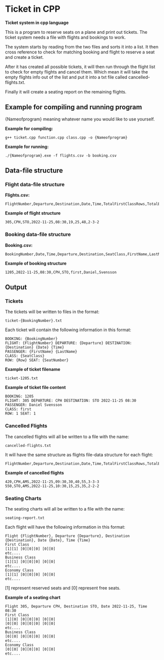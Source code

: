 # Ticket in CPP

**Ticket system in cpp language**

This is a program to reserve seats on a plane and print out tickets.
The ticket system needs a file with flights and bookings to work.

The system starts by reading from the two files and sorts it into a list.
It then cross reference to check for matching booking and flight to reserve a seat and create a ticket.

After it has created all possible tickets, it will then run through the flight list to check for empty flights and cancel them.
Which mean it will take the empty flights info out of the list and put it into a txt file called cancelled-flights.txt.

Finally it will create a seating report on the remaining flights.

## Example for compiling and running program
{Nameofprogram} meaning whatever name you would like to use yourself.

**Example for compiling:**
```
g++ ticket.cpp function.cpp class.cpp -o {Nameofprogram}
```
**Example for running:**
```
./{Nameofprogram}.exe -f flights.csv -b booking.csv
```
## Data-file structure
### Flight data-file structure

**Flights.csv:**
```
FlightNumber,Departure,Destination,Date,Time,TotalFirstClassRows,TotalBusinessClassRows,TotalEconomyClassRows,SeatingConfiguration
```
**Example of flight structure**
```
305,CPH,STO,2022-11-25,08:30,19,25,48,2-3-2
```

### Booking data-file structure

**Booking.csv:**
```
BookingNumber,Date,Time,Departure,Destination,SeatClass,FirstName,LastName
```
**Example of booking structure**
```
1205,2022-11-25,08:30,CPH,STO,first,Daniel,Svensson
```

## Output

### Tickets
The tickets will be written to files in the format:
```
ticket-{BookingNumber}.txt
```

Each ticket will contain the following information in this format:
```
BOOKING: {BookingNumber}
FLIGHT: {FlightNumber} DEPARTURE: {Departure} DESTINATION: {Destination} {Date} {Time}
PASSENGER: {FirstName} {LastName}
CLASS: {SeatClass}
ROW: {Row} SEAT: {SeatNumber}
```
**Example of ticket filename**
```
ticket-1205.txt
```
**Example of ticket file content**
```
BOOKING: 1205
FLIGHT: 305 DEPARTURE: CPH DESTINATION: STO 2022-11-25 08:30
PASSENGER: Daniel Svensson
CLASS: first
ROW: 1 SEAT: 1
```

### Cancelled Flights
The cancelled flights will all be written to a file with the name:
```
cancelled-flights.txt
```
It will have the same structure as flights file-data structure for each flight:
```
FlightNumber,Departure,Destination,Date,Time,TotalFirstClassRows,TotalBusinessClassRows,TotalEconomyClassRows,SeatingConfiguration
```
**Example of cancelled flights**
```
420,CPH,AMS,2022-11-25,09:30,30,40,55,3-3-3
550,STO,AMS,2022-11-25,10:30,15,25,35,2-2-2
```

### Seating Charts
The seating charts will all be written to a file with the name:
```
seating-report.txt
```
Each flight will have the following information in this format:
```
Flight {FlightNumber}, Departure {Departure}, Destination {Destination}, Date {Date}, Time {Time}
First Class
[1][1] [0][0][0] [0][0]
etc....
Business Class
[1][1] [0][0][0] [0][0]
etc....
Economy Class
[1][1] [0][0][0] [0][0]
etc....
```
[1] represent reserved seats and [0] represent free seats.

**Example of a seating chart**
```
Flight 305, Departure CPH, Destination STO, Date 2022-11-25, Time 08:30
First Class
[1][0] [0][0][0] [0][0]
[0][0] [0][0][0] [0][0]
etc....
Business Class
[0][0] [0][0][0] [0][0]
etc....
Economy Class
[0][0] [0][0][0] [0][0]
etc....
```
